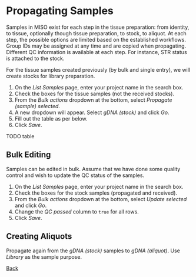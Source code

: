 # Propagating Samples
Samples in MISO exist for each step in the tissue preparation: from identity,
to tissue, optionally though tissue preparation, to stock, to aliquot. At each
step, the possible options are limited based on the established workflows.
Group IDs may be assigned at any time and are copied when propagating. Different
QC information is available at each step. For instance, STR status is attached
to the stock.

For the tissue samples created previously (by bulk and single entry), we will create stocks for library preparation.

1. On the _List Samples_ page, enter your project name in the search box.
1. Check the boxes for the tissue samples (not the received stocks).
1. From the _Bulk actions_ dropdown at the bottom, select _Propagate (sample) selected_.
1. A new dropdown will appear. Select _gDNA (stock)_ and click _Go_.
1. Fill out the table as per below.
1. Click _Save_.

TODO table

## Bulk Editing
Samples can be edited in bulk. Assume that we have done some quality control
and wish to update the QC status of the samples.

1. On the _List Samples_ page, enter your project name in the search box.
1. Check the boxes for the stock samples (propagated and received).
1. From the _Bulk actions_ dropdown at the bottom, select _Update selected_ and click _Go_.
1. Change the _QC passed_ column to `true` for all rows.
1. Click _Save_.

## Creating Aliquots
Propagate again from the _gDNA (stock)_ samples to _gDNA (aliquot)_. Use _Library_ as the sample purpose.

[Back](readme.md)
